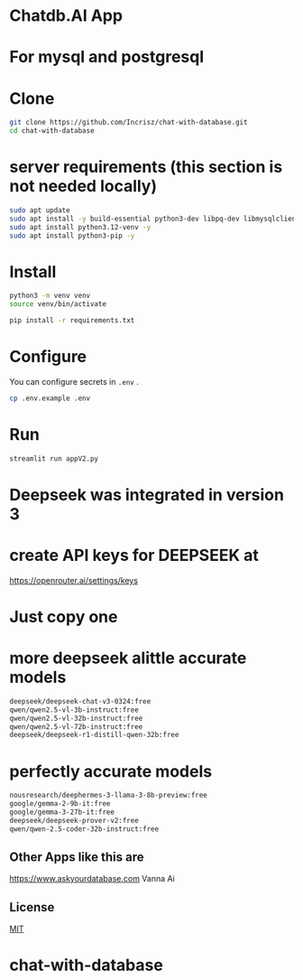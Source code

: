 # Chatdb.AI  App
# For mysql and postgresql 

# Clone 
```bash
git clone https://github.com/Incrisz/chat-with-database.git
cd chat-with-database
```
# server requirements (this section is not needed locally)
```bash
sudo apt update
sudo apt install -y build-essential python3-dev libpq-dev libmysqlclient-dev zlib1g-dev libjpeg-dev libfreetype6-dev
sudo apt install python3.12-venv -y
sudo apt install python3-pip -y

```

# Install
```bash
python3 -m venv venv
source venv/bin/activate

pip install -r requirements.txt
```

# Configure
You can configure secrets in `.env` .
```bash
cp .env.example .env
```

# Run
```bash
streamlit run appV2.py
```

# Deepseek was integrated in version 3 

# create API keys for DEEPSEEK at 
https://openrouter.ai/settings/keys


# Just copy one
# more deepseek alittle accurate models
```bash
deepseek/deepseek-chat-v3-0324:free
qwen/qwen2.5-vl-3b-instruct:free
qwen/qwen2.5-vl-32b-instruct:free
qwen/qwen2.5-vl-72b-instruct:free
deepseek/deepseek-r1-distill-qwen-32b:free
```
# perfectly accurate models
```bash
nousresearch/deephermes-3-llama-3-8b-preview:free
google/gemma-2-9b-it:free
google/gemma-3-27b-it:free
deepseek/deepseek-prover-v2:free
qwen/qwen-2.5-coder-32b-instruct:free
```


## Other Apps like this are 
https://www.askyourdatabase.com
Vanna Ai
## License
[MIT](https://choosealicense.com/licenses/mit/)
# chat-with-database
